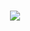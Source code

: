 <h1 align="center">
    <img src="https://readme-typing-svg.herokuapp.com/?font=Righteous&size=35&center=true&vCenter=true&width=500&height=70&duration=4000&lines= !+👋;+I'm+Student+Wojciech+Zawadzki!;" />
</h1>
